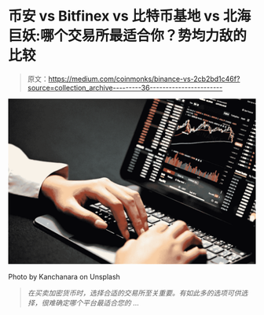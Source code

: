# 币安 vs Bitfinex vs 比特币基地 vs 北海巨妖:哪个交易所最适合你？势均力敌的比较

> 原文：<https://medium.com/coinmonks/binance-vs-2cb2bd1c46f?source=collection_archive---------36----------------------->

![](img/40e13cb234cc842845c9de53f4d9f332.png)

Photo by Kanchanara on Unsplash

> *在买卖加密货币时，选择合适的交易所至关重要。有如此多的选项可供选择，很难确定哪个平台最适合您的* …